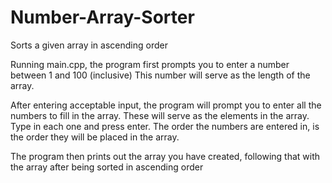 # Number-Array-Sorter
Sorts a given array in ascending order

Running main.cpp, the program first prompts you to enter a number between 1 and 100 (inclusive)
This number will serve as the length of the array.

After entering acceptable input, the program will prompt you to enter all the numbers to fill in the array.
These will serve as the elements in the array. Type in each one and press enter.
The order the numbers are entered in, is the order they will be placed in the array.

The program then prints out the array you have created, following that with the array after being sorted in ascending order
